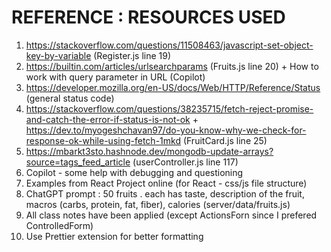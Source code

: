 # REFERENCE : RESOURCES USED 
1. https://stackoverflow.com/questions/11508463/javascript-set-object-key-by-variable (Register.js line 19)
2. https://builtin.com/articles/urlsearchparams (Fruits.js line 20) + How to work with query parameter in URL (Copilot)
3. https://developer.mozilla.org/en-US/docs/Web/HTTP/Reference/Status (general status code)
4. https://stackoverflow.com/questions/38235715/fetch-reject-promise-and-catch-the-error-if-status-is-not-ok + https://dev.to/myogeshchavan97/do-you-know-why-we-check-for-response-ok-while-using-fetch-1mkd (FruitCard.js line 25)
5. https://mbarkt3sto.hashnode.dev/mongodb-update-arrays?source=tags_feed_article (userController.js line 117)
6. Copilot - some help with debugging and questioning
7. Examples from React Project online (for React - css/js file structure)
8. ChatGPT prompt : 50 fruits . each has taste, description of the fruit, macros (carbs, protein, fat, fiber), calories (server/data/fruits.js)
9. All class notes have been applied (except ActionsForn since I prefered ControlledForm)
10. Use Prettier extension for better formatting